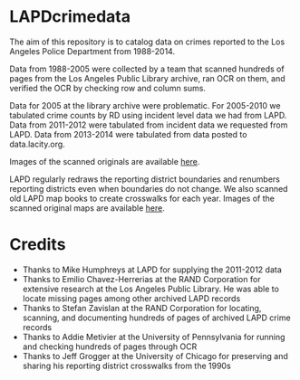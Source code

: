 # LAPDcrimedata
The aim of this repository is to catalog data on crimes reported to the Los Angeles Police Department from 1988-2014.

Data from 1988-2005 were collected by a team that scanned hundreds of pages from the Los Angeles Public Library archive, ran OCR on them, and verified the OCR by checking row and column sums.

Data for 2005 at the library archive were problematic. For 2005-2010 we tabulated crime counts by RD using incident level data we had from LAPD. Data from 2011-2012 were tabulated from incident data we requested from LAPD. Data from 2013-2014 were tabulated from data posted to data.lacity.org.

Images of the scanned originals are available [here](https://drive.google.com/folderview?id=0B2CD6T-u0yNWSFYzaXdBeWxEUDA).

LAPD regularly redraws the reporting district boundaries and renumbers reporting districts even when boundaries do not change. We also scanned old LAPD map books to create crosswalks for each year. Images of the scanned original maps are available [here](https://drive.google.com/folderview?id=0B2CD6T-u0yNWdTNHMXh0LUpSVlU).

# Credits
- Thanks to Mike Humphreys at LAPD for supplying the 2011-2012 data
- Thanks to Emilio Chavez-Herrerias at the RAND Corporation for extensive research at the Los Angeles Public Library. He was able to locate missing pages among other archived LAPD records
- Thanks to Stefan Zavislan at the RAND Corporation for locating, scanning, and documenting hundreds of pages of archived LAPD crime records
- Thanks to Addie Metivier at the University of Pennsylvania for running and checking hundreds of pages through OCR
- Thanks to Jeff Grogger at the University of Chicago for preserving and sharing his reporting district crosswalks from the 1990s
